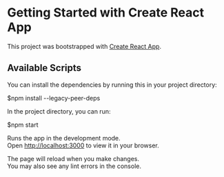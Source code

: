 # Getting Started with Create React App

This project was bootstrapped with [Create React App](https://github.com/facebook/create-react-app).

## Available Scripts

You can install the dependencies by running this in your project directory:

$npm install --legacy-peer-deps

In the project directory, you can run:

$npm start

Runs the app in the development mode.\
Open [http://localhost:3000](http://localhost:3000) to view it in your browser.

The page will reload when you make changes.\
You may also see any lint errors in the console.
